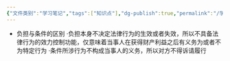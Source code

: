 ```yaml
---
{"文件类别":"学习笔记","tags":["知识点"],"dg-publish":true,"permalink":"/学习笔记/知识点/附负担法律行为/","dgPassFrontmatter":true}
---
```


- 负担与条件的区别
·负担本身不决定法律行为的生效或者失效，所以不具备法律行为的效力控制功能，仅意味着当事人在获得财产利益之后有义务为或者不为特定行为
·条件所涉行为不构成当事人的义务，所以对方不得诉请履行
